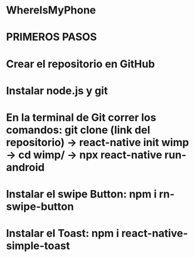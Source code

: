 # WhereIsMyPhone

# PRIMEROS PASOS
# Crear el repositorio en GitHub
# Instalar node.js y git
# En la terminal de Git correr los comandos: git clone (link del repositorio) ->  react-native init wimp -> cd wimp/ -> npx react-native run-android

# Instalar el swipe Button: npm i rn-swipe-button
# Instalar el Toast: npm i react-native-simple-toast

